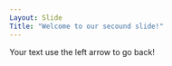 ```yaml
---
Layout: Slide
Title: "Welcome to our secound slide!"
---
```

Your text
use the left arrow to go back!
